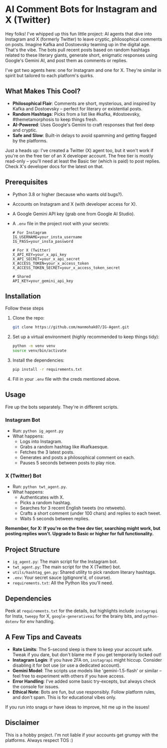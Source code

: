 
# AI Comment Bots for Instagram and X (Twitter)

Hey folks! I've whipped up this fun little project: AI agents that dive into Instagram and X (formerly Twitter) to leave cryptic, philosophical comments on posts. Imagine Kafka and Dostoevsky teaming up in the digital age. That's the vibe. The bots pull recent posts based on random hashtags related to these literary giants, generate short, enigmatic responses using Google's Gemini AI, and post them as comments or replies.

I've got two agents here: one for Instagram and one for X. They're similar in spirit but tailored to each platform's quirks.

## What Makes This Cool?

-   **Philosophical Flair**: Comments are short, mysterious, and inspired by Kafka and Dostoevsky – perfect for literary or existential posts.
-   **Random Hashtags**: Picks from a list like #kafka, #dostoevsky, #themetamorphosis to keep things fresh.
-   **AI-Powered**: Uses Google's Gemini to craft responses that feel deep and cryptic.
-   **Safe and Slow**: Built-in delays to avoid spamming and getting flagged by the platforms.

Just a heads up: I've created a Twitter (X) agent too, but it won't work if you're on the free tier of an X developer account. The free tier is mostly read-only – you'll need at least the Basic tier (which is paid) to post replies. Check X's developer docs for the latest on that.

## Prerequisites

-   Python 3.8 or higher (because who wants old bugs?).
-   Accounts on Instagram and X (with developer access for X).
-   A Google Gemini API key (grab one from Google AI Studio).
-   A `.env` file in the project root with your secrets:
    
    ```
    # For Instagram
    IG_USERNAME=your_insta_username
    IG_PASS=your_insta_password
    
    # For X (Twitter)
    X_API_KEY=your_x_api_key
    X_API_SECRET=your_x_api_secret
    X_ACCESS_TOKEN=your_x_access_token
    X_ACCESS_TOKEN_SECRET=your_x_access_token_secret
    
    # Shared
    API_KEY=your_gemini_api_key
    
    ```
    

## Installation

Follow these steps

1.  Clone the repo:
    
    ```bash
    git clone https://github.com/manmohak07/IG-Agent.git    
    ```
    
2.  Set up a virtual environment (highly recommended to keep things tidy):
    
    ```bash
    python -m venv venv
    source venv/bin/activate 
    
    ```
    
3.  Install the dependencies:
    
    ```bash
    pip install -r requirements.txt
    
    ```
    
4.  Fill in your `.env` file with the creds mentioned above.
    

## Usage

Fire up the bots separately. They're in different scripts.

### Instagram Bot

-   Run: `python ig_agent.py`
-   What happens:
    -   Logs into Instagram.
    -   Grabs a random hashtag like #kafkaesque.
    -   Fetches the 3 latest posts.
    -   Generates and posts a philosophical comment on each.
    -   Pauses 5 seconds between posts to play nice.

### X (Twitter) Bot

-   Run: `python twt_agent.py`.
-   What happens:
    -   Authenticates with X.
    -   Picks a random hashtag.
    -   Searches for 3 recent English tweets (no retweets).
    -   Crafts a short comment (under 100 chars) and replies to each tweet.
    -   Waits 5 seconds between replies.

**Remember, for X: If you're on the free dev tier, searching might work, but posting replies won't. Upgrade to Basic or higher for full functionality.**

## Project Structure

-   `ig_agent.py`: The main script for the Instagram bot.
-   `twt_agent.py`: The main script for the X (Twitter) bot.
-   `utils/hashtag_gen.py`: Shared utility to pick random literary hashtags.
-   `.env`: Your secret sauce (gitignore'd, of course).
-   `requirements.txt`: All the Python libs you'll need.

## Dependencies

Peek at `requirements.txt` for the details, but highlights include `instagrapi` for Insta, `tweepy` for X, `google-generativeai` for the brainy bits, and `python-dotenv` for env handling.

## A Few Tips and Caveats

-   **Rate Limits**: The 5-second sleep is there to keep your account safe. Tweak if you dare, but don't blame me if you get temporarily locked out!
-   **Instagram Login**: If you have 2FA on, `instagrapi` might hiccup. Consider disabling it for bot use (or use a dedicated account).
-   **Gemini Model**: The scripts use models like 'gemini-1.5-flash' or similar – feel free to experiment with others if you have access.
-   **Error Handling**: I've added some basic try-excepts, but always check the console for issues.
-   **Ethical Note**: Bots are fun, but use responsibly. Follow platform rules, and don't spam. This is for educational vibes only.

If you run into snags or have ideas to improve, hit me up in the issues!

## Disclaimer

This is a hobby project. I'm not liable if your accounts get grumpy with the platforms. Always respect TOS :)
